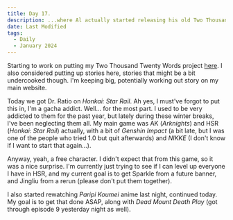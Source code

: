 ```yaml
---
title: Day 17.
description: ...where Al actually started releasing his old Two Thousand Twenty Words project into this blog, and talked about Gacha games and Anime update.
date: Last Modified
tags: 
  - Daily
  - January 2024
---
```


Starting to work on putting my Two Thousand Twenty Words project [here](https://alwaysnever25-blog.netlify.app/tags/two-thousand-twenty-words/). I also considered putting up stories here, stories that might be a bit undercooked though. I'm keeping big, potentially working out story on my main website.

Today we got Dr. Ratio on *Honkai: Star Rail*. Ah yes, I must've forgot to put this in, I'm a gacha addict. Well... for the most part. I used to be very addicted to them for the past year, but lately during these winter breaks, I've been neglecting them all. My main game was AK (*Arknights*) and  HSR (*Honkai: Star Rail*) actually, with a bit of *Genshin Impact* (a bit late, but I was one of the people who tried 1.0 but quit afterwards) and *NIKKE* (I don't know if I want to start that again...).

Anyway, yeah, a free character. I didn't expect that from this game, so it was a nice surprise. I'm currently just trying to see if I can level up everyone I have in HSR, and my current goal is to get Sparkle from a future banner, and Jingliu from a rerun (please don't put them together).

I also started rewatching *Paripi Koumei* anime last night, continued today. My goal is to get that done ASAP, along with *Dead Mount Death Play* (got through episode 9 yesterday night as well).